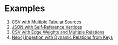 # Examples 
 
1. [CSV with Multiple Tabular Sources](example-1.md)
2. [JSON with Self-Reference Vertices](example-2.md)
3. [CSV with Edge Weights and Multiple Relations](example-3.md)
4. [Neo4j Ingestion with Dynamic Relations from Keys](example-4.md)